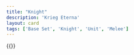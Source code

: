 ```yaml
---
title: "Knight"
description: 'Krieg Eterna'
layout: card
tags: ['Base Set', 'Knight', 'Unit', 'Melee']
---
```

{{<card-detail-page title="Knight7" artwork="Portrait of a Man in Armor with Two Pages by Paris Bordon (1571)" />}}